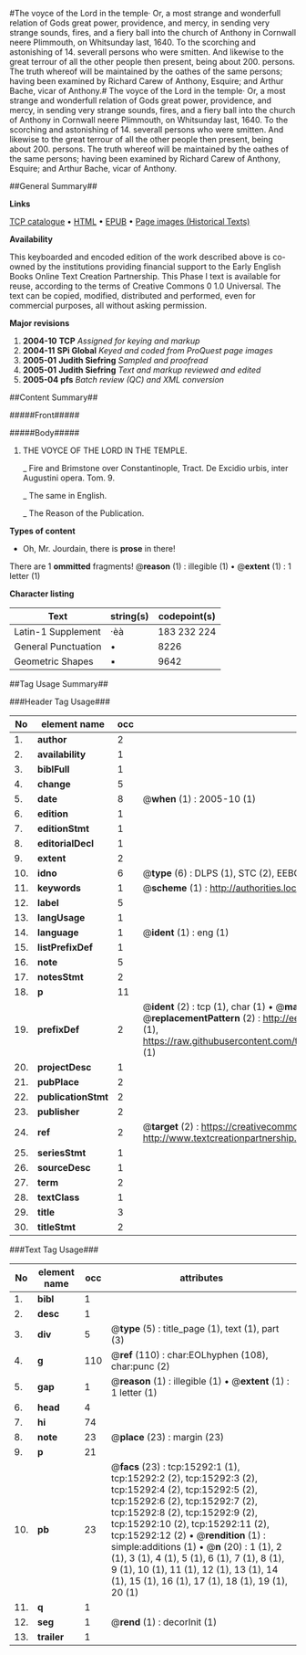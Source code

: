 #The voyce of the Lord in the temple· Or, a most strange and wonderfull relation of Gods great power, providence, and mercy, in sending very strange sounds, fires, and a fiery ball into the church of Anthony in Cornwall neere Plimmouth, on Whitsunday last, 1640. To the scorching and astonishing of 14. severall persons who were smitten. And likewise to the great terrour of all the other people then present, being about 200. persons. The truth whereof will be maintained by the oathes of the same persons; having been examined by Richard Carew of Anthony, Esquire; and Arthur Bache, vicar of Anthony.#
The voyce of the Lord in the temple· Or, a most strange and wonderfull relation of Gods great power, providence, and mercy, in sending very strange sounds, fires, and a fiery ball into the church of Anthony in Cornwall neere Plimmouth, on Whitsunday last, 1640. To the scorching and astonishing of 14. severall persons who were smitten. And likewise to the great terrour of all the other people then present, being about 200. persons. The truth whereof will be maintained by the oathes of the same persons; having been examined by Richard Carew of Anthony, Esquire; and Arthur Bache, vicar of Anthony.

##General Summary##

**Links**

[TCP catalogue](http://www.ota.ox.ac.uk/tcp/)  • 
[HTML](http://tei.it.ox.ac.uk/tcp/Texts-HTML/free/A14/A14556.html)  • 
[EPUB](http://tei.it.ox.ac.uk/tcp/Texts-EPUB/free/A14/A14556.epub) • 
[Page images (Historical Texts)](https://data.historicaltexts.jisc.ac.uk/view?pubId=eebo-99850108e&pageId=eebo-99850108e-15292-1)

**Availability**

This keyboarded and encoded edition of the
	       work described above is co-owned by the institutions
	       providing financial support to the Early English Books
	       Online Text Creation Partnership. This Phase I text is
	       available for reuse, according to the terms of Creative
	       Commons 0 1.0 Universal. The text can be copied,
	       modified, distributed and performed, even for
	       commercial purposes, all without asking permission.

**Major revisions**

1. __2004-10__ __TCP__ *Assigned for keying and markup*
1. __2004-11__ __SPi Global__ *Keyed and coded from ProQuest page images*
1. __2005-01__ __Judith Siefring__ *Sampled and proofread*
1. __2005-01__ __Judith Siefring__ *Text and markup reviewed and edited*
1. __2005-04__ __pfs__ *Batch review (QC) and XML conversion*

##Content Summary##

#####Front#####

#####Body#####

1. THE VOYCE OF THE LORD IN THE TEMPLE.

    _ Fire and Brimstone over Constantinople, Tract. De Excidio urbis, inter Augustini opera. Tom. 9.

    _ The same in English.

    _ The Reason of the Publication.

**Types of content**

  * Oh, Mr. Jourdain, there is **prose** in there!

There are 1 **ommitted** fragments! 
 @__reason__ (1) : illegible (1)  •  @__extent__ (1) : 1 letter (1)

**Character listing**


|Text|string(s)|codepoint(s)|
|---|---|---|
|Latin-1 Supplement|·èà|183 232 224|
|General Punctuation|•|8226|
|Geometric Shapes|▪|9642|

##Tag Usage Summary##

###Header Tag Usage###

|No|element name|occ|attributes|
|---|---|---|---|
|1.|__author__|2||
|2.|__availability__|1||
|3.|__biblFull__|1||
|4.|__change__|5||
|5.|__date__|8| @__when__ (1) : 2005-10 (1)|
|6.|__edition__|1||
|7.|__editionStmt__|1||
|8.|__editorialDecl__|1||
|9.|__extent__|2||
|10.|__idno__|6| @__type__ (6) : DLPS (1), STC (2), EEBO-CITATION (1), PROQUEST (1), VID (1)|
|11.|__keywords__|1| @__scheme__ (1) : http://authorities.loc.gov/ (1)|
|12.|__label__|5||
|13.|__langUsage__|1||
|14.|__language__|1| @__ident__ (1) : eng (1)|
|15.|__listPrefixDef__|1||
|16.|__note__|5||
|17.|__notesStmt__|2||
|18.|__p__|11||
|19.|__prefixDef__|2| @__ident__ (2) : tcp (1), char (1)  •  @__matchPattern__ (2) : ([0-9\-]+):([0-9IVX]+) (1), (.+) (1)  •  @__replacementPattern__ (2) : http://eebo.chadwyck.com/downloadtiff?vid=$1&page=$2 (1), https://raw.githubusercontent.com/textcreationpartnership/Texts/master/tcpchars.xml#$1 (1)|
|20.|__projectDesc__|1||
|21.|__pubPlace__|2||
|22.|__publicationStmt__|2||
|23.|__publisher__|2||
|24.|__ref__|2| @__target__ (2) : https://creativecommons.org/publicdomain/zero/1.0/ (1), http://www.textcreationpartnership.org/docs/. (1)|
|25.|__seriesStmt__|1||
|26.|__sourceDesc__|1||
|27.|__term__|2||
|28.|__textClass__|1||
|29.|__title__|3||
|30.|__titleStmt__|2||


###Text Tag Usage###

|No|element name|occ|attributes|
|---|---|---|---|
|1.|__bibl__|1||
|2.|__desc__|1||
|3.|__div__|5| @__type__ (5) : title_page (1), text (1), part (3)|
|4.|__g__|110| @__ref__ (110) : char:EOLhyphen (108), char:punc (2)|
|5.|__gap__|1| @__reason__ (1) : illegible (1)  •  @__extent__ (1) : 1 letter (1)|
|6.|__head__|4||
|7.|__hi__|74||
|8.|__note__|23| @__place__ (23) : margin (23)|
|9.|__p__|21||
|10.|__pb__|23| @__facs__ (23) : tcp:15292:1 (1), tcp:15292:2 (2), tcp:15292:3 (2), tcp:15292:4 (2), tcp:15292:5 (2), tcp:15292:6 (2), tcp:15292:7 (2), tcp:15292:8 (2), tcp:15292:9 (2), tcp:15292:10 (2), tcp:15292:11 (2), tcp:15292:12 (2)  •  @__rendition__ (1) : simple:additions (1)  •  @__n__ (20) : 1 (1), 2 (1), 3 (1), 4 (1), 5 (1), 6 (1), 7 (1), 8 (1), 9 (1), 10 (1), 11 (1), 12 (1), 13 (1), 14 (1), 15 (1), 16 (1), 17 (1), 18 (1), 19 (1), 20 (1)|
|11.|__q__|1||
|12.|__seg__|1| @__rend__ (1) : decorInit (1)|
|13.|__trailer__|1||
